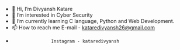 - 👋 Hi, I’m Divyansh Katare
- 👀 I’m interested in Cyber Security
- 🌱 I’m currently learning C language, Python and Web Development.
- 📫 How to reach me E-mail    - kataredivyansh26@gmail.com
-                    Instagram - kataredivyansh
<!---
KDivyansh/KDivyansh is a ✨ special ✨ repository because its `README.md` (this file) appears on your GitHub profile.
You can click the Preview link to take a look at your changes.
--->
